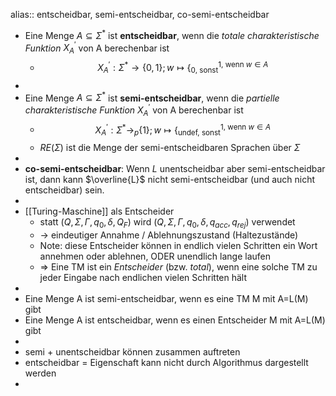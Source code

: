 alias:: entscheidbar, semi-entscheidbar, co-semi-entscheidbar

- Eine Menge $A\subseteq\Sigma^{\ast}$ ist **entscheidbar**, wenn die *totale charakteristische Funktion* $X_{A}^{\prime}$ von A berechenbar ist
	- $$X_{A}^{\prime}:\Sigma^{\ast}\rightarrow\left\lbrace0,1\right\rbrace;w\mapsto\left\lbrace_{0\text{, sonst}}^{1\text{, wenn }w\in A}\right.$$
-
- Eine Menge $A\subseteq\Sigma^{\ast}$ ist **semi-entscheidbar**, wenn die *partielle charakteristische Funktion* $X_{A}^{\prime}$ von A berechenbar ist
	- $$X_{A}^{\prime}:\Sigma^{\ast}\rightarrow_{p}\left\lbrace1\right\rbrace;w\mapsto\left\lbrace_{\text{undef, sonst}}^{1\text{, wenn }w\in A}\right.$$
	- $RE\left(\Sigma\right)$ ist die Menge der semi-entscheidbaren Sprachen über $\Sigma$
-
- **co-semi-entscheidbar**: Wenn $L$ unentscheidbar aber semi-entscheidbar ist, dann kann $\overline{L}$ nicht semi-entscheidbar (und auch nicht entscheidbar) sein.
-
- [[Turing-Maschine]] als Entscheider
	- statt $\left(Q,\Sigma,\Gamma,q_0,\delta,Q_{F}\right)$ wird $\left(Q,\Sigma,\Gamma,q_0,\delta,q_{acc},q_{rej}\right)$ verwendet
	- -> eindeutiger Annahme / Ablehnungszustand (Haltezustände)
	- Note: diese Entscheider können in endlich vielen Schritten ein Wort annehmen oder ablehnen, ODER unendlich lange laufen
	- => Eine TM ist ein *Entscheider* (bzw. *total*), wenn eine solche TM zu jeder Eingabe nach endlichen vielen Schritten hält
-
- Eine Menge A ist semi-entscheidbar, wenn es eine TM M mit A=L(M) gibt
- Eine Menge A ist entscheidbar, wenn es einen Entscheider M mit A=L(M) gibt
-
- semi + unentscheidbar können zusammen auftreten
- entscheidbar = Eigenschaft kann nicht durch Algorithmus dargestellt werden
-